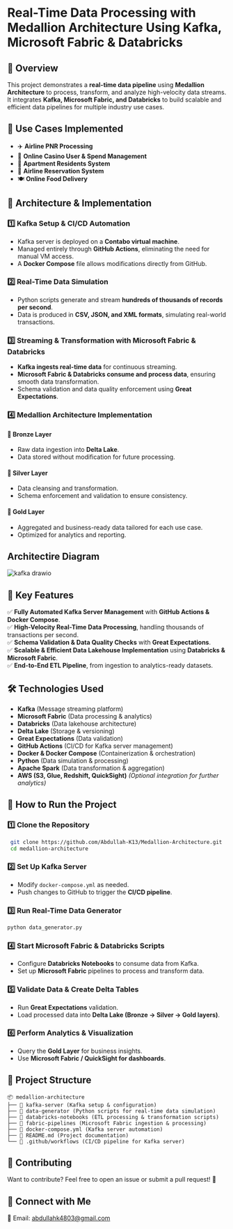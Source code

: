 # Real-Time Data Processing with Medallion Architecture Using Kafka, Microsoft Fabric & Databricks

## 🚀 Overview
This project demonstrates a **real-time data pipeline** using **Medallion Architecture** to process, transform, and analyze high-velocity data streams. It integrates **Kafka, Microsoft Fabric, and Databricks** to build scalable and efficient data pipelines for multiple industry use cases.

## 📌 Use Cases Implemented
- ✈️ **Airline PNR Processing**
- 🎰 **Online Casino User & Spend Management**
- 🏢 **Apartment Residents System**
- 🛫 **Airline Reservation System**
- 🍽️ **Online Food Delivery**

## 🔧 Architecture & Implementation
### 1️⃣ **Kafka Setup & CI/CD Automation**
- Kafka server is deployed on a **Contabo virtual machine**.
- Managed entirely through **GitHub Actions**, eliminating the need for manual VM access.
- A **Docker Compose** file allows modifications directly from GitHub.

### 2️⃣ **Real-Time Data Simulation**
- Python scripts generate and stream **hundreds of thousands of records per second**.
- Data is produced in **CSV, JSON, and XML formats**, simulating real-world transactions.

### 3️⃣ **Streaming & Transformation with Microsoft Fabric & Databricks**
- **Kafka ingests real-time data** for continuous streaming.
- **Microsoft Fabric & Databricks consume and process data**, ensuring smooth data transformation.
- Schema validation and data quality enforcement using **Great Expectations**.

### 4️⃣ **Medallion Architecture Implementation**
#### 📌 **Bronze Layer**
- Raw data ingestion into **Delta Lake**.
- Data stored without modification for future processing.

#### 📌 **Silver Layer**
- Data cleansing and transformation.
- Schema enforcement and validation to ensure consistency.

#### 📌 **Gold Layer**
- Aggregated and business-ready data tailored for each use case.
- Optimized for analytics and reporting.

## Architectire Diagram
![kafka drawio](https://github.com/user-attachments/assets/037832c9-82ac-4799-a478-06802f90778e)


## 🎯 Key Features
✅ **Fully Automated Kafka Server Management** with **GitHub Actions & Docker Compose**.  
✅ **High-Velocity Real-Time Data Processing**, handling thousands of transactions per second.  
✅ **Schema Validation & Data Quality Checks** with **Great Expectations**.  
✅ **Scalable & Efficient Data Lakehouse Implementation** using **Databricks & Microsoft Fabric**.  
✅ **End-to-End ETL Pipeline**, from ingestion to analytics-ready datasets.  

## 🛠️ Technologies Used
- **Kafka** (Message streaming platform)
- **Microsoft Fabric** (Data processing & analytics)
- **Databricks** (Data lakehouse architecture)
- **Delta Lake** (Storage & versioning)
- **Great Expectations** (Data validation)
- **GitHub Actions** (CI/CD for Kafka server management)
- **Docker & Docker Compose** (Containerization & orchestration)
- **Python** (Data simulation & processing)
- **Apache Spark** (Data transformation & aggregation)
- **AWS (S3, Glue, Redshift, QuickSight)** *(Optional integration for further analytics)*

## 🚀 How to Run the Project
### 1️⃣ **Clone the Repository**
```sh
 git clone https://github.com/Abdullah-K13/Medallion-Architecture.git
 cd medallion-architecture
```

### 2️⃣ **Set Up Kafka Server**
- Modify `docker-compose.yml` as needed.
- Push changes to GitHub to trigger the **CI/CD pipeline**.

### 3️⃣ **Run Real-Time Data Generator**
```sh
python data_generator.py
```

### 4️⃣ **Start Microsoft Fabric & Databricks Scripts**
- Configure **Databricks Notebooks** to consume data from Kafka.
- Set up **Microsoft Fabric** pipelines to process and transform data.

### 5️⃣ **Validate Data & Create Delta Tables**
- Run **Great Expectations** validation.
- Load processed data into **Delta Lake (Bronze → Silver → Gold layers)**.

### 6️⃣ **Perform Analytics & Visualization**
- Query the **Gold Layer** for business insights.
- Use **Microsoft Fabric / QuickSight for dashboards**.

## 📂 Project Structure
```
📦 medallion-architecture
├── 📂 kafka-server (Kafka setup & configuration)
├── 📂 data-generator (Python scripts for real-time data simulation)
├── 📂 databricks-notebooks (ETL processing & transformation scripts)
├── 📂 fabric-pipelines (Microsoft Fabric ingestion & processing)
├── 📜 docker-compose.yml (Kafka server automation)
├── 📜 README.md (Project documentation)
└── 📜 .github/workflows (CI/CD pipeline for Kafka server)
```

## 📢 Contributing
Want to contribute? Feel free to open an issue or submit a pull request! 🙌

## 🔗 Connect with Me
📧 Email: abdullahk4803@gmail.com

